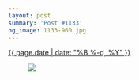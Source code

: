 ```yaml
---
layout: post
summary: 'Post #1133'
og_image: 1133-960.jpg
---
```


<p>
 <time>
  <a href="/1133">
   {{ page.date | date: "%B %-d, %Y" }}
  </a>
 </time>
 <a href="/1133">
  <figure data-taken="4/23/2020">
   <img sizes="(min-width: 700px) 50vw, calc(100vw - 2rem)" src="{{ site.assets_url }}/1133-480.jpg" srcset="{{ site.assets_url }}/1133-240.jpg 240w, {{ site.assets_url }}/1133-480.jpg 480w, {{ site.assets_url }}/1133-720.jpg 720w, {{ site.assets_url }}/1133-960.jpg 960w"/>
  </figure>
 </a>
</p>
